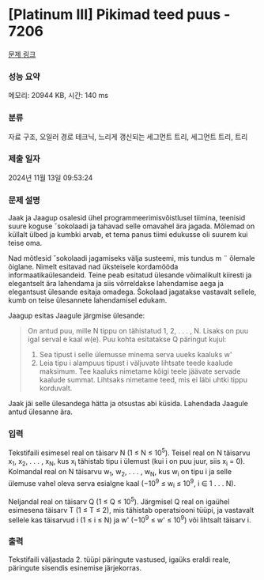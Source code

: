 # [Platinum III] Pikimad teed puus - 7206 

[문제 링크](https://www.acmicpc.net/problem/7206) 

### 성능 요약

메모리: 20944 KB, 시간: 140 ms

### 분류

자료 구조, 오일러 경로 테크닉, 느리게 갱신되는 세그먼트 트리, 세그먼트 트리, 트리

### 제출 일자

2024년 11월 13일 09:53:24

### 문제 설명

<p>Jaak ja Jaagup osalesid ühel programmeerimisvõistlusel tiimina, teenisid suure koguse ˇsokolaadi ja tahavad selle omavahel ära jagada. Mõlemad on küllalt ülbed ja kumbki arvab, et tema panus tiimi edukusse oli suurem kui teise oma.</p>

<p>Nad mõtlesid ˇsokolaadi jagamiseks välja susteemi, mis tundus m ¨ õlemale õiglane. Nimelt esitavad nad üksteisele kordamööda informaatikaülesandeid. Teine peab esitatud ülesande võimalikult kiiresti ja elegantselt ära lahendama ja siis võrreldakse lahendamise aega ja elegantsust ülesande esitaja omadega. Šokolaad jagatakse vastavalt sellele, kumb on teise ülesannete lahendamisel edukam.</p>

<p>Jaagup esitas Jaagule järgmise ülesande:</p>

<blockquote>
<p>On antud puu, mille N tippu on tähistatud 1, 2, . . . , N. Lisaks on puu igal serval e kaal w(e). Puu kohta esitatakse Q päringut kujul:</p>

<ol>
	<li>Sea tipust i selle ülemusse minema serva uueks kaaluks w'</li>
	<li>Leia tipu i alampuus tipust i väljuvate lihtsate teede kaalude maksimum. Tee kaaluks nimetame kõigi teele jäävate servade kaalude summat. Lihtsaks nimetame teed, mis ei läbi uhtki tippu korduvalt.</li>
</ol>
</blockquote>

<p>Jaak jäi selle ülesandega hätta ja otsustas abi küsida. Lahendada Jaagule antud ülesanne ära.</p>

### 입력 

 <p>Tekstifaili esimesel real on täisarv N (1 ≤ N ≤ 10<sup>5</sup>). Teisel real on N täisarvu x<sub>1</sub>, x<sub>2</sub>, . . . , x<sub>N</sub>, kus x<sub>i</sub> tähistab tipu i ülemust (kui i on puu juur, siis x<sub>i</sub> = 0). Kolmandal real on N täisarvu w<sub>1</sub>, w<sub>2</sub>, . . . , w<sub>N</sub>, kus w<sub>i</sub> on tipu i ja selle ülemuse vahel oleva serva esialgne kaal (−10<sup>9</sup> ≤ w<sub>i</sub> ≤ 10<sup>9</sup>, i ∈ 1 . . . N).</p>

<p>Neljandal real on täisarv Q (1 ≤ Q ≤ 10<sup>5</sup>). Järgmisel Q real on igaühel esimesena täisarv T (1 ≤ T ≤ 2), mis tähistab operatsiooni tüüpi, ja vastavalt sellele kas täisarvud i (1 ≤ i ≤ N) ja w' (−10<sup>9</sup> ≤ w' ≤ 10<sup>9</sup>) või lihtsalt täisarv i.</p>

### 출력 

 <p>Tekstifaili väljastada 2. tüüpi päringute vastused, igaüks eraldi reale, päringute sisendis esinemise järjekorras.</p>

